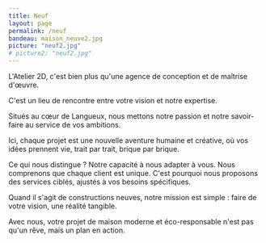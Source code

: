 ```yaml
---
title: Neuf
layout: page
permalink: /neuf
bandeau: maison_neuve2.jpg
picture: "neuf2.jpg"
# picture2: "neuf2.jpg"
---
```


L'Atelier 2D, c'est bien plus qu'une agence de conception et de maîtrise d'œuvre.

C'est un lieu de rencontre entre votre vision et notre expertise.

Situés au cœur de Langueux, nous mettons notre passion et notre savoir-faire au service de vos ambitions.

Ici, chaque projet est une nouvelle aventure humaine et créative, où vos idées prennent vie, trait par trait, brique par brique.

Ce qui nous distingue ? Notre capacité à nous adapter à vous. Nous comprenons que chaque client est unique. C'est pourquoi nous proposons des services ciblés, ajustés à vos besoins spécifiques.

Quand il s'agit de constructions neuves, notre mission est simple : faire de votre vision, une réalité tangible.

Avec nous, votre projet de maison moderne et éco-responsable n'est pas qu'un rêve, mais un plan en action.




